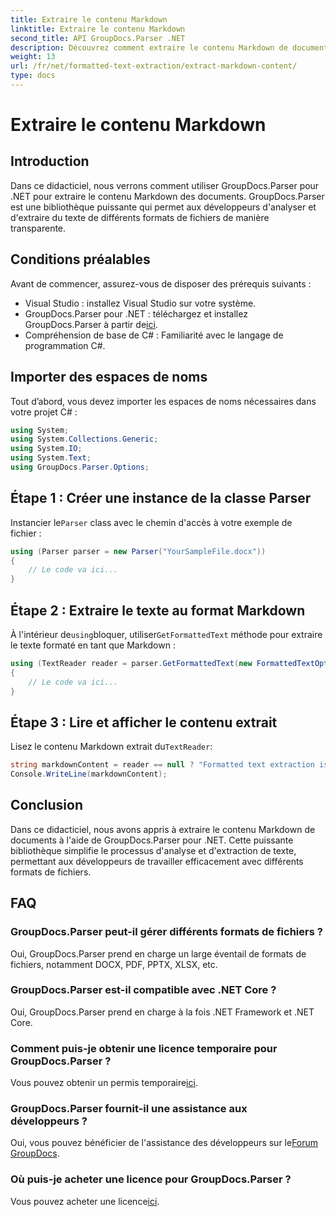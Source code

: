 ```yaml
---
title: Extraire le contenu Markdown
linktitle: Extraire le contenu Markdown
second_title: API GroupDocs.Parser .NET
description: Découvrez comment extraire le contenu Markdown de documents à l'aide de GroupDocs.Parser pour .NET. Ce didacticiel fournit des instructions étape par étape pour une extraction de texte transparente.
weight: 13
url: /fr/net/formatted-text-extraction/extract-markdown-content/
type: docs
---
```

# Extraire le contenu Markdown

## Introduction
Dans ce didacticiel, nous verrons comment utiliser GroupDocs.Parser pour .NET pour extraire le contenu Markdown des documents. GroupDocs.Parser est une bibliothèque puissante qui permet aux développeurs d'analyser et d'extraire du texte de différents formats de fichiers de manière transparente.
## Conditions préalables
Avant de commencer, assurez-vous de disposer des prérequis suivants :
- Visual Studio : installez Visual Studio sur votre système.
-  GroupDocs.Parser pour .NET : téléchargez et installez GroupDocs.Parser à partir de[ici](https://releases.groupdocs.com/parser/net/).
- Compréhension de base de C# : Familiarité avec le langage de programmation C#.

## Importer des espaces de noms
Tout d’abord, vous devez importer les espaces de noms nécessaires dans votre projet C# :
```csharp
using System;
using System.Collections.Generic;
using System.IO;
using System.Text;
using GroupDocs.Parser.Options;
```
## Étape 1 : Créer une instance de la classe Parser
 Instancier le`Parser` class avec le chemin d'accès à votre exemple de fichier :
```csharp
using (Parser parser = new Parser("YourSampleFile.docx"))
{
    // Le code va ici...
}
```
## Étape 2 : Extraire le texte au format Markdown
 À l'intérieur de`using`bloquer, utiliser`GetFormattedText` méthode pour extraire le texte formaté en tant que Markdown :
```csharp
using (TextReader reader = parser.GetFormattedText(new FormattedTextOptions(FormattedTextMode.Markdown)))
{
    // Le code va ici...
}
```
## Étape 3 : Lire et afficher le contenu extrait
 Lisez le contenu Markdown extrait du`TextReader`:
```csharp
string markdownContent = reader == null ? "Formatted text extraction isn't supported" : reader.ReadToEnd();
Console.WriteLine(markdownContent);
```

## Conclusion
Dans ce didacticiel, nous avons appris à extraire le contenu Markdown de documents à l'aide de GroupDocs.Parser pour .NET. Cette puissante bibliothèque simplifie le processus d'analyse et d'extraction de texte, permettant aux développeurs de travailler efficacement avec différents formats de fichiers.
## FAQ
### GroupDocs.Parser peut-il gérer différents formats de fichiers ?
Oui, GroupDocs.Parser prend en charge un large éventail de formats de fichiers, notamment DOCX, PDF, PPTX, XLSX, etc.
### GroupDocs.Parser est-il compatible avec .NET Core ?
Oui, GroupDocs.Parser prend en charge à la fois .NET Framework et .NET Core.
### Comment puis-je obtenir une licence temporaire pour GroupDocs.Parser ?
 Vous pouvez obtenir un permis temporaire[ici](https://purchase.groupdocs.com/temporary-license/).
### GroupDocs.Parser fournit-il une assistance aux développeurs ?
 Oui, vous pouvez bénéficier de l'assistance des développeurs sur le[Forum GroupDocs](https://forum.groupdocs.com/c/parser/17).
### Où puis-je acheter une licence pour GroupDocs.Parser ?
 Vous pouvez acheter une licence[ici](https://purchase.groupdocs.com/buy).